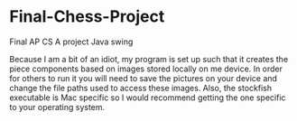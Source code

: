 # Final-Chess-Project
Final AP CS A project
Java swing

Because I am a bit of an idiot, my program is set up such that it creates the piece components based on images stored locally on me device. In order for others to run it you will need to save the pictures on your device and change the file paths used to access these images. Also, the stockfish executable is Mac specific so I would recommend getting the one specific to your operating system.
